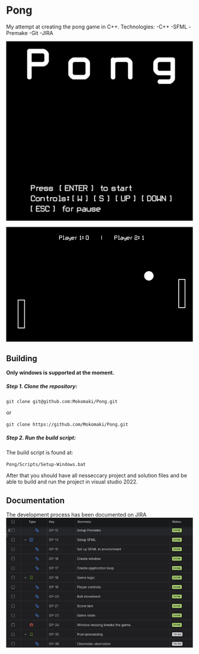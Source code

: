 # Pong

My attempt at creating the pong game in C++.
Technologies:
-C++
-SFML
-Premake
-Git
-JIRA

![pong titlescreen](ReadmeImages/pongtitle.png)

![pong gamplay](ReadmeImages/ponggame.png)

## Building

**Only windows is supported at the moment.**

##### Step 1. Clone the repository:

`git clone git@github.com:Mokomaki/Pong.git`

or

`git clone https://github.com/Mokomaki/Pong.git`

##### Step 2. Run the build script:

The build script is found at:

`Pong/Scripts/Setup-Windows.bat`

After that you should have all nesseccary project and solution files and be able to build and run the project in visual studio 2022.

## Documentation

The development process has been documented on JIRA
![image of a jira list](ReadmeImages/jiralist.png)
